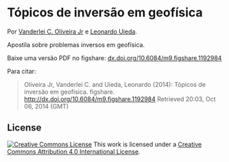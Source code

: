 # Tópicos de inversão em geofísica

Por [Vanderlei C. Oliveira Jr](http://fatiando.org/people/oliveira-jr)
e [Leonardo Uieda](http://www.leouieda.com).

Apostila sobre problemas inversos em geofísica.

Baixe uma versão PDF no figshare:
[dx.doi.org/10.6084/m9.figshare.1192984](http://dx.doi.org/10.6084/m9.figshare.1192984)

Para citar:

> Oliveira Jr, Vanderlei C. and Uieda, Leonardo (2014): Tópicos de inversão em
> geofísica. figshare. http://dx.doi.org/10.6084/m9.figshare.1192984
> Retrieved 20:03, Oct 06, 2014 (GMT)

## License

[![Creative Commons
License](https://i.creativecommons.org/l/by/4.0/88x31.png)](http://creativecommons.org/licenses/by/4.0/)
This work is licensed under a
[Creative Commons Attribution 4.0 International
License](http://creativecommons.org/licenses/by/4.0/).
